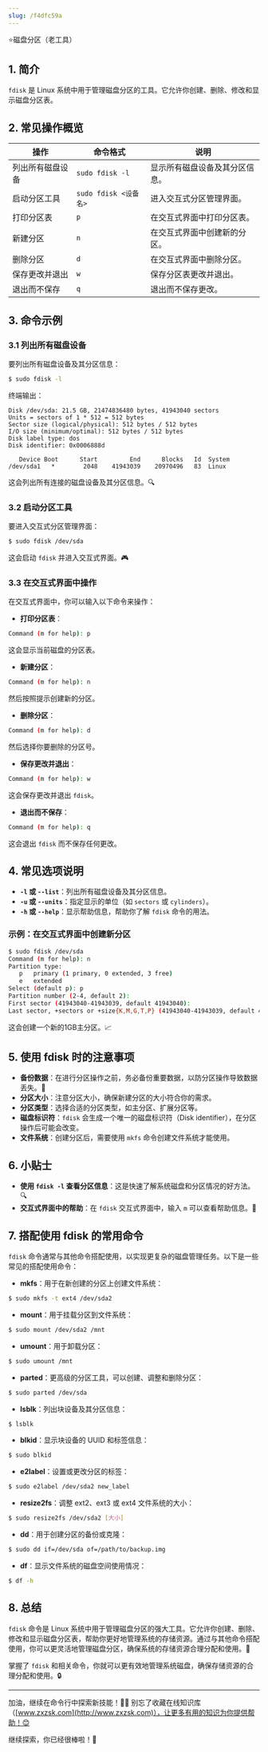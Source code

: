```yaml
---
slug: /f4dfc59a
---
```

⭐磁盘分区（老工具）

## 1. 简介

`fdisk` 是 Linux 系统中用于管理磁盘分区的工具。它允许你创建、删除、修改和显示磁盘分区表。

## 2. 常见操作概览

| 操作                       | 命令格式                                  | 说明                               |
|----------------------------|-----------------------------------------|------------------------------------|
| 列出所有磁盘设备             | `sudo fdisk -l`                         | 显示所有磁盘设备及其分区信息。       |
| 启动分区工具                | `sudo fdisk <设备名>`                   | 进入交互式分区管理界面。            |
| 打印分区表                  | `p`                                     | 在交互式界面中打印分区表。          |
| 新建分区                    | `n`                                     | 在交互式界面中创建新的分区。        |
| 删除分区                    | `d`                                     | 在交互式界面中删除分区。            |
| 保存更改并退出              | `w`                                     | 保存分区表更改并退出。              |
| 退出而不保存                | `q`                                     | 退出而不保存更改。                  |

## 3. 命令示例

### 3.1 列出所有磁盘设备

要列出所有磁盘设备及其分区信息：

```bash
$ sudo fdisk -l
```

终端输出：

```
Disk /dev/sda: 21.5 GB, 21474836480 bytes, 41943040 sectors
Units = sectors of 1 * 512 = 512 bytes
Sector size (logical/physical): 512 bytes / 512 bytes
I/O size (minimum/optimal): 512 bytes / 512 bytes
Disk label type: dos
Disk identifier: 0x0006888d

   Device Boot      Start         End      Blocks   Id  System
/dev/sda1   *        2048    41943039    20970496   83  Linux
```

这会列出所有连接的磁盘设备及其分区信息。🔍

### 3.2 启动分区工具

要进入交互式分区管理界面：

```bash
$ sudo fdisk /dev/sda
```

这会启动 `fdisk` 并进入交互式界面。🎮

### 3.3 在交互式界面中操作

在交互式界面中，你可以输入以下命令来操作：

- **打印分区表**：

```bash
Command (m for help): p
```

这会显示当前磁盘的分区表。

- **新建分区**：

```bash
Command (m for help): n
```

然后按照提示创建新的分区。

- **删除分区**：

```bash
Command (m for help): d
```

然后选择你要删除的分区号。

- **保存更改并退出**：

```bash
Command (m for help): w
```

这会保存更改并退出 `fdisk`。

- **退出而不保存**：

```bash
Command (m for help): q
```

这会退出 `fdisk` 而不保存任何更改。

## 4. 常见选项说明

- **`-l` 或 `--list`**：列出所有磁盘设备及其分区信息。
- **`-u` 或 `--units`**：指定显示的单位（如 `sectors` 或 `cylinders`）。
- **`-h` 或 `--help`**：显示帮助信息，帮助你了解 `fdisk` 命令的用法。

### 示例：在交互式界面中创建新分区

```bash
$ sudo fdisk /dev/sda
Command (m for help): n
Partition type:
   p   primary (1 primary, 0 extended, 3 free)
   e   extended
Select (default p): p
Partition number (2-4, default 2): 
First sector (41943040-41943039, default 41943040): 
Last sector, +sectors or +size{K,M,G,T,P} (41943040-41943039, default 41943039): +1G
```

这会创建一个新的1GB主分区。📈

## 5. 使用 fdisk 时的注意事项

- **备份数据**：在进行分区操作之前，务必备份重要数据，以防分区操作导致数据丢失。💾
- **分区大小**：注意分区大小，确保新建分区的大小符合你的需求。
- **分区类型**：选择合适的分区类型，如主分区、扩展分区等。
- **磁盘标识符**：`fdisk` 会生成一个唯一的磁盘标识符（Disk identifier），在分区操作后可能会改变。
- **文件系统**：创建分区后，需要使用 `mkfs` 命令创建文件系统才能使用。

## 6. 小贴士

- **使用 `fdisk -l` 查看分区信息**：这是快速了解系统磁盘和分区情况的好方法。🔍
- **交互式界面中的帮助**：在 `fdisk` 交互式界面中，输入 `m` 可以查看帮助信息。📖

## 7. 搭配使用 fdisk 的常用命令

`fdisk` 命令通常与其他命令搭配使用，以实现更复杂的磁盘管理任务。以下是一些常见的搭配使用命令：

- **mkfs**：用于在新创建的分区上创建文件系统：

```bash
$ sudo mkfs -t ext4 /dev/sda2
```

- **mount**：用于挂载分区到文件系统：

```bash
$ sudo mount /dev/sda2 /mnt
```

- **umount**：用于卸载分区：

```bash
$ sudo umount /mnt
```

- **parted**：更高级的分区工具，可以创建、调整和删除分区：

```bash
$ sudo parted /dev/sda
```

- **lsblk**：列出块设备及其分区信息：

```bash
$ lsblk
```

- **blkid**：显示块设备的 UUID 和标签信息：

```bash
$ sudo blkid
```

- **e2label**：设置或更改分区的标签：

```bash
$ sudo e2label /dev/sda2 new_label
```

- **resize2fs**：调整 ext2、ext3 或 ext4 文件系统的大小：

```bash
$ sudo resize2fs /dev/sda2 [大小]
```

- **dd**：用于创建分区的备份或克隆：

```bash
$ sudo dd if=/dev/sda of=/path/to/backup.img
```

- **df**：显示文件系统的磁盘空间使用情况：

```bash
$ df -h
```

## 8. 总结

`fdisk` 命令是 Linux 系统中用于管理磁盘分区的强大工具。它允许你创建、删除、修改和显示磁盘分区表，帮助你更好地管理系统的存储资源。通过与其他命令搭配使用，你可以更灵活地管理磁盘分区，确保系统的存储资源合理分配和使用。🎯

掌握了 `fdisk` 和相关命令，你就可以更有效地管理系统磁盘，确保存储资源的合理分配和使用。🔒

---

加油，继续在命令行中探索新技能！💪🏻 别忘了收藏在线知识库（[www.zxzsk.com](http://www.zxzsk.com)），让更多有用的知识为你提供帮助！😊

继续探索，你已经很棒啦！🌟
